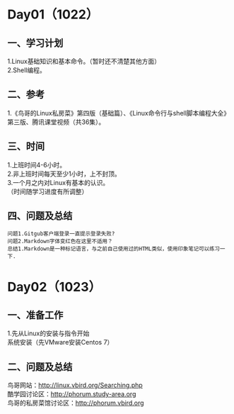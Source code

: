 
# Day01（1022）  
## 一、学习计划  
1.Linux基础知识和基本命令。（暂时还不清楚其他方面）  
2.Shell编程。
## 二、参考
1.《鸟哥的Linux私房菜》第四版（基础篇）、《Linux命令行与shell脚本编程大全》第三版、腾讯课堂视频（共36集）。  
## 三、时间
1.上班时间4-6小时。  
2.非上班时间每天至少1小时，上不封顶。  
3.一个月之内对Linux有基本的认识。  
（时间随学习进度有所调整）  
##  四、问题及总结
`问题1.Gitgub客户端登录一直提示登录失败?`  
`问题2.Markdown字体变红色在这里不适用？`  
`总结1.Markdown是一种标记语言，与之前自己使用过的HTML类似，使用印象笔记可以练习一下.`  

# Day02（1023）
## 一、准备工作
1.先从Linux的安装与指令开始  
系统安装（先VMware安装Centos 7）  
## 二、问题及总结  
鸟哥网站：http://linux.vbird.org/Searching.php  
酷学园讨论区：http://phorum.study-area.org  
鸟哥的私房菜馆讨论区：http://phorum.vbird.org  







